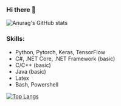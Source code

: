 ### Hi there 👋
![Anurag's GitHub stats](https://github-readme-stats.vercel.app/api?username=namcuongtp2000&show_icons=true&theme=radical)

### Skills:
- Python, Pytorch, Keras, TensorFlow
- C#, .NET Core, .NET Framework (basic)
- C/C++ (basic)
- Java (basic)
- Latex
- Bash, Powershell

[![Top Langs](https://github-readme-stats.vercel.app/api/top-langs/?username=namcuongtp2000&layout=compact)](https://github.com/anuraghazra/github-readme-stats)
<!--
**namcuongtp2000/namcuongtp2000** is a ✨ _special_ ✨ repository because its `README.md` (this file) appears on your GitHub profile.

Here are some ideas to get you started:

- 🔭 I’m currently working on ...
- 🌱 I’m currently learning ...
- 👯 I’m looking to collaborate on ...
- 🤔 I’m looking for help with ...
- 💬 Ask me about ...
- 📫 How to reach me: ...
- 😄 Pronouns: ...
- ⚡ Fun fact: ...
-->
